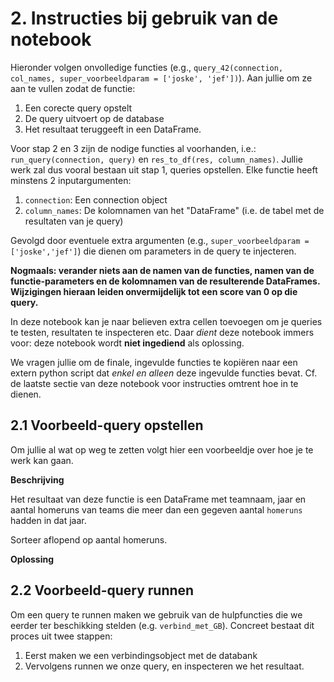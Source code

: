 # 2. Instructies bij gebruik van de notebook

Hieronder volgen onvolledige functies (e.g., `query_42(connection, col_names, super_voorbeeldparam = ['joske', 'jef'])`). Aan jullie om ze aan te vullen zodat de functie:  

1. Een corecte query opstelt
2. De query uitvoert op de database
3. Het resultaat teruggeeft in een DataFrame.

Voor stap 2 en 3 zijn de nodige functies al voorhanden, i.e.: `run_query(connection, query)` en `res_to_df(res, column_names)`. Jullie werk zal dus vooral bestaan uit stap 1, queries opstellen. Elke functie heeft minstens 2 inputargumenten:

1. `connection`:   Een connection object 
2. `column_names`: De kolomnamen van het "DataFrame" (i.e. de tabel met de resultaten van je query)
    
Gevolgd door eventuele extra argumenten (e.g., `super_voorbeeldparam = ['joske','jef']`) die dienen om parameters in de query te injecteren. 

**Nogmaals: verander niets aan de namen van de functies, namen van de functie-parameters en de kolomnamen van de resulterende DataFrames. Wijzigingen hieraan leiden onvermijdelijk tot een score van 0 op die query.**

In deze notebook kan je naar believen extra cellen toevoegen om je queries te testen, resultaten te inspecteren etc. Daar _dient_ deze notebook immers voor: deze notebook wordt **niet ingediend** als oplossing.

We vragen jullie om de finale, ingevulde functies te kopiëren naar een extern python script dat _enkel en alleen_ deze ingevulde functies bevat. Cf. de laatste sectie van deze notebook voor instructies omtrent hoe in te dienen.

## 2.1 Voorbeeld-query opstellen

Om jullie al wat op weg te zetten volgt hier een voorbeeldje over hoe je te werk kan gaan.

**Beschrijving**

Het resultaat van deze functie is een DataFrame met teamnaam, jaar en aantal homeruns van teams die meer dan een gegeven aantal `homeruns` hadden in dat jaar.

Sorteer aflopend op aantal homeruns.

**Oplossing**

## 2.2 Voorbeeld-query runnen

Om een query te runnen maken we gebruik van de hulpfuncties die we eerder ter beschikking stelden (e.g. `verbind_met_GB`). Concreet bestaat dit proces uit twee stappen:

1. Eerst maken we een verbindingsobject met de databank
2. Vervolgens runnen we onze query, en inspecteren we het resultaat.
